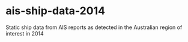 # ais-ship-data-2014
Static ship data from AIS reports as detected in the Australian region of interest in 2014
